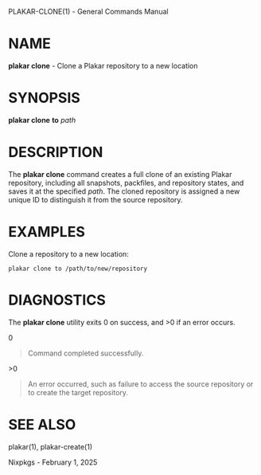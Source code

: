 PLAKAR-CLONE(1) - General Commands Manual

# NAME

**plakar clone** - Clone a Plakar repository to a new location

# SYNOPSIS

**plakar clone**
**to**
*path*

# DESCRIPTION

The
**plakar clone**
command creates a full clone of an existing Plakar repository,
including all snapshots, packfiles, and repository states, and saves
it at the specified
*path*.
The cloned repository is assigned a new unique ID to distinguish it
from the source repository.

# EXAMPLES

Clone a repository to a new location:

	plakar clone to /path/to/new/repository

# DIAGNOSTICS

The **plakar clone** utility exits&#160;0 on success, and&#160;&gt;0 if an error occurs.

0

> Command completed successfully.

&gt;0

> An error occurred, such as failure to access the source repository or
> to create the target repository.

# SEE ALSO

plakar(1),
plakar-create(1)

Nixpkgs - February 1, 2025

